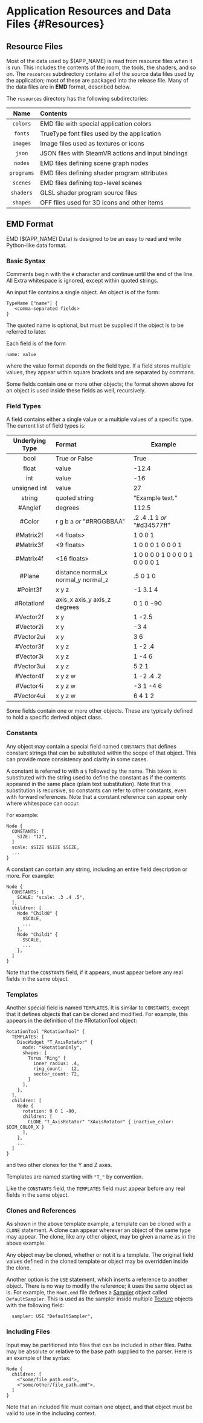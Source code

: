 # Application Resources and Data Files {#Resources}

## Resource Files

Most of the data used by $(APP_NAME) is read from resource files when it is
run. This includes the contents of the room, the tools, the shaders, and so on.
The `resources` subdirectory contains all of the source data files used by the
application; most of these are packaged into the release file. Many of the data
files are in **EMD** format, described below.

The `resources` directory has the following subdirectories:

| Name            | Contents                                           |
| :-------------: | :------------------------------------------------- |
| `colors`        | EMD file with special application colors           |
| `fonts`         | TrueType font files used by the application        |
| `images`        | Image files used as textures or icons              |
| `json`          | JSON files with SteamVR actions and input bindings |
| `nodes`         | EMD files defining scene graph nodes               |
| `programs`      | EMD files defining shader program attributes       |
| `scenes`        | EMD files defining top-level scenes                |
| `shaders`       | GLSL shader program source files                   |
| `shapes`        | OFF files used for 3D icons and other items        |

## EMD Format

EMD ($(APP_NAME) Data) is designed to be an easy to read and write Python-like
data format.

### Basic Syntax

Comments begin with the `#` character and continue until the end of the line.
All Extra whitespace is ignored, except within quoted strings.

An input file contains a single object. An object is of the form:

~~~~~~~~~~~~~{.py}
TypeName ["name"] {
   <comma-separated fields>
}
~~~~~~~~~~~~~

The quoted name is optional, but must be supplied if the object is to be
referred to later.

Each field is of the form

~~~~~~~~~~~~~{.py}
name: value
~~~~~~~~~~~~~

where the value format depends on the field type. If a field stores multiple
values, they appear within square brackets and are separated by commans.

Some fields contain one or more other objects; the format shown above for an
object is used inside these fields as well, recursively.

### Field Types

A field contains either a single value or a multiple values of a specific
type. The current list of field types is:

| Underlying Type | Format                              | Example                         |
| :-------------: | :---------------------------------- | ------------------------------- |
| bool            | True *or* False                     | True                            |
| float           | value                               | -12.4                           |
| int             | value                               | -16                             |
| unsigned int    | value                               | 27                              |
| string          | quoted string                       | "Example text."                 |
| #Anglef         | degrees                             | 112.5                           |
| #Color          | r g b a *or* "#RRGGBBAA"            | .2 .4 .1 1 *or* "#d34577ff"     |
| #Matrix2f       | <4 floats>                          | 1 0 0 1                         |
| #Matrix3f       | <9 floats>                          | 1 0 0 0 1 0 0 0 1               |
| #Matrix4f       | <16 floats>                         | 1 0 0 0 0 1 0 0 0 0 1 0 0 0 0 1 |
| #Plane          | distance normal_x normal_y normal_z | .5 0 1 0                        |
| #Point3f        | x y z                               | -1 3.1 4                        |
| #Rotationf      | axis_x axis_y axis_z degrees        | 0 1 0  -90                      |
| #Vector2f       | x y                                 | 1 -2.5                          |
| #Vector2i       | x y                                 | -3 4                            |
| #Vector2ui      | x y                                 | 3 6                             |
| #Vector3f       | x y z                               | 1 -2 .4                         |
| #Vector3i       | x y z                               | 1 -4 6                          |
| #Vector3ui      | x y z                               | 5 2 1                           |
| #Vector4f       | x y z w                             | 1 -2 .4 .2                      |
| #Vector4i       | x y z w                             | -3 1 -4 6                       |
| #Vector4ui      | x y z w                             | 6 4 1 2                         |

Some fields contain one or more other objects. These are typically defined to
hold a specific derived object class.

### Constants

Any object may contain a special field named `CONSTANTS` that defines constant
strings that can be substituted within the scope of that object. This can
provide more consistency and clarity in some cases. 

A constant is referred to with a `$` followed by the name. This token is
substituted with the string used to define the constant as if the contents
appeared in the same place (plain text substitution). Note that this
substitution is recursive, so constants can refer to other constants, even with
forward references. Note that a constant reference can appear only where
whitespace can occur.

For example:

~~~~~~~~~~~~~{.py}
Node {
  CONSTANTS: [
    SIZE: "12",
  ]
  scale: $SIZE $SIZE $SIZE,
  ...
}
~~~~~~~~~~~~~

A constant can contain any string, including an entire field description or
more. For example:

~~~~~~~~~~~~~{.py}
Node {
  CONSTANTS: [
    SCALE: "scale: .3 .4 .5",
  ],
  children: [
    Node "Child0" { 
      $SCALE,
      ...
    },
    Node "Child1" { 
      $SCALE,
      ...
    },
  ]
}
~~~~~~~~~~~~~

Note that the `CONSTANTS` field, if it appears, must appear before any real
fields in the same object.

### Templates

Another special field is named `TEMPLATES`. It is similar to `CONSTANTS`,
except that it defines objects that can be cloned and modified. For example,
this appears in the definition of the #RotationTool object:

~~~~~~~~~~~~~{.py}
RotationTool "RotationTool" {
  TEMPLATES: [
    DiscWidget "T_AxisRotator" {
      mode: "kRotationOnly",
      shapes: [
        Torus "Ring" {
          inner_radius: .4,
          ring_count:   12,
          sector_count: 72,
        }
      ],
    },
  ],
  children: [
    Node {
      rotation: 0 0 1 -90,
      children: [
        CLONE "T_AxisRotator" "XAxisRotator" { inactive_color: $DIM_COLOR_X }
      ],
    },
    ...
  ]
}
~~~~~~~~~~~~~

and two other clones for the Y and Z axes.

Templates are named starting with `"T_"` by convention.

Like the `CONSTANTS` field, the `TEMPLATES` field must appear before any real
fields in the same object.

### Clones and References

As shown in the above template example, a template can be cloned with a `CLONE`
statement. A clone can appear wherever an object of the same type may
appear. The clone, like any other object, may be given a name as in the above
example.

Any object may be cloned, whether or not it is a template. The original field
values defined in the cloned template or object may be overridden inside the
clone.

Another option is the `USE` statement, which inserts a reference to another
object. There is no way to modify the reference; it uses the same object as
is. For example, the `Root.emd` file defines a [Sampler](#SG::Sampler) object
called `DefaultSampler`. This is used as the sampler inside multiple
[Texture](#SG::Texture) objects with the following field:

~~~~~~~~~~~~~{.py}
  sampler: USE "DefaultSampler",
~~~~~~~~~~~~~

### Including Files

Input may be partitioned into files that can be included in other files. Paths
may be absolute or relative to the base path supplied to the parser. Here is an
example of the syntax:

~~~~~~~~~~~~~{.py}
Node {
  children: [
    <"some/file_path.emd">,
    <"some/other/file_path.emd">,
  ]
}
~~~~~~~~~~~~~

Note that an included file must contain one object, and that object must be
valid to use in the including context.
